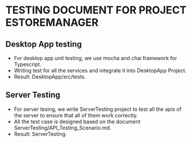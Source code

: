 # TESTING DOCUMENT FOR PROJECT ESTOREMANAGER

## Desktop App testing

- For desktop app unit testing, we use mocha and chai framework for Typescript.
- Writing test for all the services and integrate it into DesktopApp Project.
- Result: DesktopApp/src/tests.

## Server Testing

- For server tesing, we write ServerTesting project to test all the apis of the server to ensure that all of them work correctly.
- All the test case is designed based on the document ServerTesting/API_Testing_Scenario.md.
- Result: ServerTesting.
